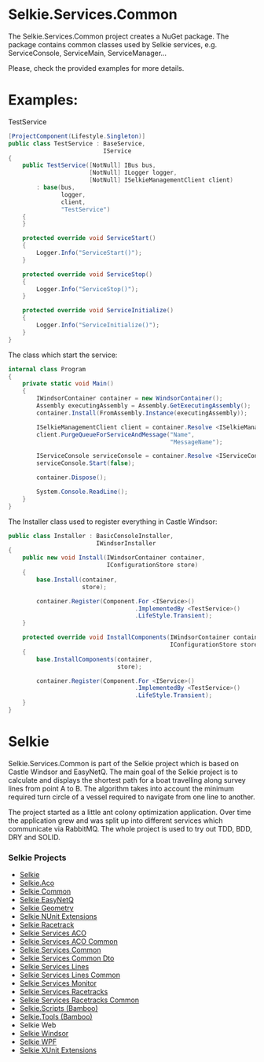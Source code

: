 # Selkie.Services.Common

The Selkie.Services.Common project creates a NuGet package. The package contains common classes used by Selkie services, e.g. ServiceConsole, ServiceMain, ServiceManager... 

Please, check the provided examples for more details.

# Examples:

TestService
```CS
[ProjectComponent(Lifestyle.Singleton)]
public class TestService : BaseService,
						   IService
{
	public TestService([NotNull] IBus bus,
					   [NotNull] ILogger logger,
					   [NotNull] ISelkieManagementClient client)
		: base(bus,
			   logger,
			   client,
			   "TestService")
	{
	}

	protected override void ServiceStart()
	{
		Logger.Info("ServiceStart()");
	}

	protected override void ServiceStop()
	{
		Logger.Info("ServiceStop()");
	}

	protected override void ServiceInitialize()
	{
		Logger.Info("ServiceInitialize()");
	}
}
```

The class which start the service: 
```CS
internal class Program
{
	private static void Main()
	{
		IWindsorContainer container = new WindsorContainer();
		Assembly executingAssembly = Assembly.GetExecutingAssembly();
		container.Install(FromAssembly.Instance(executingAssembly));

		ISelkieManagementClient client = container.Resolve <ISelkieManagementClient>();
		client.PurgeQueueForServiceAndMessage("Name",
											  "MessageName");

		IServiceConsole serviceConsole = container.Resolve <IServiceConsole>();
		serviceConsole.Start(false);

		container.Dispose();

		System.Console.ReadLine();
	}
}
```

The Installer class used to register everything in Castle Windsor:
```CS
public class Installer : BasicConsoleInstaller,
						 IWindsorInstaller
{
	public new void Install(IWindsorContainer container,
							IConfigurationStore store)
	{
		base.Install(container,
					 store);

		container.Register(Component.For <IService>()
									.ImplementedBy <TestService>()
									.LifeStyle.Transient);
	}

	protected override void InstallComponents(IWindsorContainer container,
											  IConfigurationStore store)
	{
		base.InstallComponents(container,
							   store);

		container.Register(Component.For <IService>()
									.ImplementedBy <TestService>()
									.LifeStyle.Transient);
	}
}
```

# Selkie
Selkie.Services.Common is part of the Selkie project which is based on Castle Windsor and EasyNetQ. The main goal of the Selkie project is to calculate and displays the shortest path for a boat travelling along survey lines from point A to B. The algorithm takes into account the minimum required turn circle of a vessel required to navigate from one line to another.

The project started as a little ant colony optimization application. Over time the application grew and was split up into different services which communicate via RabbitMQ. The whole project is used to try out TDD, BDD, DRY and SOLID.

### Selkie Projects

* [Selkie](https://github.com/tschroedter/Selkie)
* [Selkie.Aco](https://github.com/tschroedter/Selkie.Aco)
* [Selkie Common](https://github.com/tschroedter/Selkie.Common)
* [Selkie EasyNetQ](https://github.com/tschroedter/Selkie.EasyNetQ)
* [Selkie Geometry](https://github.com/tschroedter/Selkie.Geometry)
* [Selkie NUnit Extensions](https://github.com/tschroedter/Selkie.NUnit.Extensions)
* [Selkie Racetrack](https://github.com/tschroedter/Selkie.Racetrack)
* [Selkie Services ACO](https://github.com/tschroedter/Selkie.Services.Aco)
* [Selkie Services ACO Common](https://github.com/tschroedter/Selkie.Services.Aco.Common)
* [Selkie Services Common](https://github.com/tschroedter/Selkie.Services.Common)
* [Selkie Services Common Dto](https://github.com/tschroedter/Selkie.Services.Common.Dto)
* [Selkie Services Lines](https://github.com/tschroedter/Selkie.Services.Lines)
* [Selkie Services Lines Common](https://github.com/tschroedter/Selkie.Services.Lines.Common)
* [Selkie Services Monitor](https://github.com/tschroedter/Selkie.Services.Monitor)
* [Selkie Services Racetracks](https://github.com/tschroedter/Selkie.Services.Racetracks)
* [Selkie Services Racetracks Common](https://github.com/tschroedter/Selkie.Services.Racetracks.Common)
* [Selkie.Scripts (Bamboo)](https://github.com/tschroedter/Selkie.Scripts)
* [Selkie.Tools (Bamboo)](https://github.com/tschroedter/Selkie.Tools)
* Selkie Web
* [Selkie Windsor](https://github.com/tschroedter/Selkie.Windsor)
* [Selkie WPF](https://github.com/tschroedter/Selkie.WPF)
* [Selkie XUnit Extensions](https://github.com/tschroedter/Selkie.XUnit.Extensions)